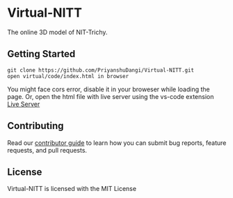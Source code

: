 # Virtual-NITT
The online 3D model of NIT-Trichy.

## Getting Started
```
git clone https://github.com/PriyanshuDangi/Virtual-NITT.git
open virtual/code/index.html in browser
```
You might face cors error, disable it in your broweser while loading the page. Or, open the html file with live server using the vs-code extension [Live Server](https://marketplace.visualstudio.com/items?itemName=ritwickdey.LiveServer)


## Contributing

Read our [contributor guide](./docs/CONTRIBUTING.md) to learn how you can submit bug reports, feature requests, and pull requests.

## License
Virtual-NITT is licensed with the MIT License